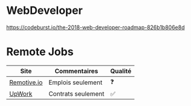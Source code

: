 



# WebDeveloper

https://codeburst.io/the-2018-web-developer-roadmap-826b1b806e8d


# Remote Jobs


| Site                               | Commentaires                              | Qualité               |
|------------------------------------|-------------------------------------------|-----------------------|
| [Remotive.io](https://remotive.io) | Emplois seulement                         | :question:            |
| [UpWork](https://upwork.com)       | Contrats seulement                        | :white_check_mark:    |





